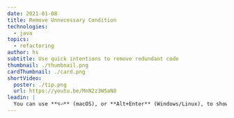 ```yaml
---
date: 2021-01-08
title: Remove Unnecessary Condition
technologies:
  - java
topics:
  - refactoring
author: hs
subtitle: Use quick intentions to remove redundant code
thumbnail: ./thumbnail.png
cardThumbnail: ./card.png
shortVideo:
  poster: ./tip.png
  url: https://youtu.be/MnN2z3WSaN8
leadin: |
  You can use **⌥⏎** (macOS), or **Alt+Enter** (Windows/Linux), to show context actions for redundant condition statements. You can then remove the redundant code.
---
```


